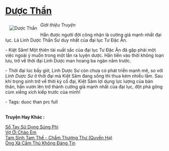 <a href="https://utruyen.com/duoc-than/2038/" title="Dược Thần"><h1>Dược Thần</h1></a><div style="display:table"><img align="right" style="float: left; padding: 10px;" src="https://utruyen.com/images/story/200x260/duoc-than.jpg" alt="Dược Thần"><i>Giới thiệu Truyện</i><p></p>Hắn được người đời công nhận là cường giả mạnh nhất đại lục. Là Linh Dược Thần Sư duy nhất của đại lục Tư Đặc Ân.<p></p> - Kiệt Sâm! Một thiên tài xuất sắc của đại lục Tư Đặc Ân đã gặp phải một việc ngoài ý muốn trong một lần ra luyện dược. Hắn tiến vào thời không loạn lưu, trở về thời đại Linh Dược man hoang ba ngàn năm trước.<p></p> - Thời đại lúc bấy giờ, Linh Dược Sư còn chưa có phát triển mạnh mẽ, so với <em>Linh Dược Sư</em> ở thời đại mà Kiệt Sâm đang sống thì thua kém nhiều lắm. Sau khi trọng sinh trở về thời kỳ cổ đại, Kiệt Sâm lợi dụng lực lượng của bản thân, hắn vươn lên trở thành cường giả mạnh nhất của đại lục, đột phá gông cùm xiềng xích kiếp trước của mình!<p></p> - Tags: duoc than prc full</div><p><br><b>Truyện Hay Khác :</b></p><a href="https://utruyen.com/so-tay-su-dung-sung-phi/16965/" alt="Sổ Tay Sử Dụng Sủng Phi">Sổ Tay Sử Dụng Sủng Phi</a><br/><a href="https://github.com/quanluxury/truyenhot/tree/master/truyenhay/1796/" alt="Vợ Ơi Chào Em">Vợ Ơi Chào Em</a><br/><a href="https://github.com/quanluxury/truyenhot/tree/master/truyenhay/3941/" alt="Tam Sinh Tam Thế - Chẩm Thượng Thư (Quyển Hạ)">Tam Sinh Tam Thế - Chẩm Thượng Thư (Quyển Hạ)</a><br/><a href="https://github.com/quanluxury/truyenhot/tree/master/truyenhay/17377/" alt="Ông Xã Cầm Thú Không Đáng Tin">Ông Xã Cầm Thú Không Đáng Tin</a><br/>